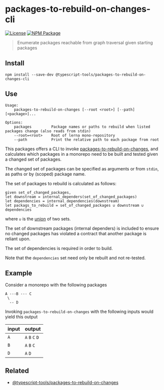 # packages-to-rebuild-on-changes-cli

[![License][]](https://opensource.org/licenses/ISC)
[![NPM Package][]](https://npmjs.org/package/@typescript-tools/packages-to-rebuild-on-changes-cli)

[license]: https://img.shields.io/badge/License-ISC-blue.svg
[npm package]: https://img.shields.io/npm/v/@typescript-tools/packages-to-rebuild-on-changes-cli.svg

> Enumerate packages reachable from graph traversal given starting packages

## Install

```shell
npm install --save-dev @typescript-tools/packages-to-rebuild-on-changes-cli
```

## Use

```
Usage:
    packages-to-rebuild-on-changes [--root <root>] [--path] [<package>]...

Options:
    packages         Package names or paths to rebuild when listed packages change (also reads from stdin)
    --root=<root>    Root of lerna mono-repository
    --path           Print the relative path to each package from root
```

This packages offers a CLI to invoke [packages-to-rebuild-on-changes],
and calculates which packages in a monorepo need to be built and
tested given a changed set of packages.

The changed set of packages can be specified as arguments or from
`stdin`, as paths or by (scoped) package name.

The set of packages to rebuild is calculated as follows:

```
given set_of_changed_packages,
let downstream = internal_dependers(set_of_changed_packages)
let dependencies = internal_dependencies(downstream)
let packags_to_rebuild = set_of_changed_packages ∪ downstream ∪ dependencies
```

where `∪` is the [union] of two sets.

The set of downstream packages (internal dependers) is included to
ensure no changed packages has violated a contract that another
package is reliant upon.

The set of dependencies is required in order to build.

Note that the `dependencies` set need only be rebuilt and not re-tested.

[packages-to-rebuild-on-changes]: https://github.com/typescript-tools/typescript-tools/tree/master/packages/packages-to-rebuild-on-changes
[union]: https://en.wikipedia.org/wiki/Union_(set_theory)

## Example

Consider a monorepo with the following packages

```
A ---B --- C
 \
  -- D
```

Invoking `packages-to-rebuild-on-changes` with the following inputs
would yield this output

| input | output          |
| ----- | --------------- |
| `A`   | `A` `B` `C` `D` |
| `B`   | `A` `B` `C`     |
| `D`   | `A` `D`         |

## Related

- [@typescript-tools/packages-to-rebuild-on-changes](https://github.com/typescript-tools/typescript-tools/tree/master/packages/packages-to-rebuild-on-changes)
